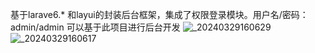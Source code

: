 基于larave6.* 和layui的封装后台框架，集成了权限登录模块。用户名/密码：admin/admin
可以基于此项目进行后台开发
![_20240329160629](https://github.com/lee-bj/laraveldemo/assets/92807337/a877d127-a354-43e1-824b-6272ffcab6d3)
![_20240329160617](https://github.com/lee-bj/laraveldemo/assets/92807337/f49fe2af-40a7-480f-8b48-57a7cc1603df)
